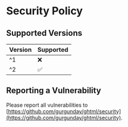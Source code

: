 # Security Policy

## Supported Versions

| Version | Supported          |
| ------- | ------------------ |
| ^1      | :x:                |
| ^2      | :white_check_mark: |

## Reporting a Vulnerability

Please report all vulnerabilities to [https://github.com/gurgunday/ghtml/security](https://github.com/gurgunday/ghtml/security).
